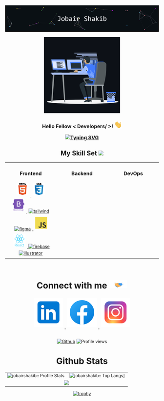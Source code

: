 <!-- Banner  -->
<div align="center">
  
[![](https://raw.githubusercontent.com/jobairshakib/jobairshakib/main/jobairshakib3.gif)](https://jobairsite.netlify.app/)
  
<img src="https://raw.githubusercontent.com/jobairshakib/jobairshakib/main/animation_500_kxa883sd.gif" alt="jobairshakib" height="250" width="250" />
</div>  

<!-- Heading -->
<h3 align="center"> Hello Fellow < Developers/ >! <img src = "https://raw.githubusercontent.com/jobairshakib/jobairshakib/main/wave.gif" width ="25">
  
[![Typing SVG](https://readme-typing-svg.herokuapp.com?size=32&center=true&vCenter=true&lines=I'm+Jobair+Shakib;Web+Developer)](https://git.io/typing-svg) 
</h3>
  
<!--  Skills  -->
<h2 align="center">My Skill Set <img src = "https://media2.giphy.com/media/QssGEmpkyEOhBCb7e1/giphy.gif?cid=ecf05e47a0n3gi1bfqntqmob8g9aid1oyj2wr3ds3mg700bl&rid=giphy.gif" width ="32"></h2>
  
<table align="center"><tr><td valign="top" width="33%">
<h3 align="center">Frontend</h3>
<div align="center">  
<a href="https://www.w3schools.com/html/" target="_blank" rel="noreferrer"> <img src="https://raw.githubusercontent.com/devicons/devicon/master/icons/html5/html5-original-wordmark.svg" alt="html5" width="40" height="40" style="margin: 5px;"/> </a> 
<a href="https://www.w3schools.com/css/" target="_blank" rel="noreferrer"> <img src="https://raw.githubusercontent.com/devicons/devicon/master/icons/css3/css3-original-wordmark.svg" alt="css3" width="40" height="40" style="margin: 5px;"/> </a>
<a href="https://getbootstrap.com" target="_blank" rel="noreferrer"> <img src="https://raw.githubusercontent.com/devicons/devicon/master/icons/bootstrap/bootstrap-plain-wordmark.svg" alt="bootstrap" width="40" height="40" style="margin: 5px;"/>
<a href="https://tailwindcss.com/" target="_blank" rel="noreferrer"> <img src="https://www.vectorlogo.zone/logos/tailwindcss/tailwindcss-icon.svg" alt="tailwind" width="40" height="40" style="margin: 5px;"/> </a>
<a href="https://www.figma.com/" target="_blank" rel="noreferrer"> <img src="https://www.vectorlogo.zone/logos/figma/figma-icon.svg" alt="figma" width="40" height="40" style="margin: 5px;"/> </a>
<a href="https://developer.mozilla.org/en-US/docs/Web/JavaScript" target="_blank" rel="noreferrer"> <img src="https://raw.githubusercontent.com/devicons/devicon/master/icons/javascript/javascript-original.svg" alt="javascript" width="40" height="40" style="margin: 5px;"/> </a>
<a href="https://reactjs.org/" target="_blank" rel="noreferrer"> <img src="https://raw.githubusercontent.com/devicons/devicon/master/icons/react/react-original-wordmark.svg" alt="react" width="40" height="40" style="margin: 5px;"/> </a>
<a href="https://firebase.google.com/" target="_blank" rel="noreferrer"> <img src="https://www.vectorlogo.zone/logos/firebase/firebase-icon.svg" alt="firebase" width="40" height="40"/> </a> <a href="https://www.adobe.com/in/products/illustrator.html" target="_blank" rel="noreferrer"> <img src="https://www.vectorlogo.zone/logos/adobe_illustrator/adobe_illustrator-icon.svg" alt="illustrator" width="40" height="40" style="margin: 5px;"/> </a>
</div>

</td><td valign="top" width="33%">

<h3 align="center">Backend</h3> 
<div align="center">  
  
</div>

</td><td valign="top" width="33%">

<h3 align="center">DevOps</h3> 
<div align="center">  
  
</div>

</td></tr></table>  

<br/>  

<!-- Contact Section -->
<h1 align="center">Connect with me <img src='https://raw.githubusercontent.com/jobairshakib/jobairshakib/main/handshake.gif' width="60"> </h1>
<div align="center">
<a href="https://linkedin.com/in/jobairshakib" target="_blank">
<img src=https://raw.githubusercontent.com/jobairshakib/jobairshakib/main/icons8-linkedin.svg?&style=for-the-badge&logo=linkedin&logoColor=white alt=linkedin style="margin: 5px;" />
</a>
<a href="https://www.facebook.com/jobair123" target="_blank">
<img src=https://raw.githubusercontent.com/jobairshakib/jobairshakib/main/icons8-facebook.svg?&style=for-the-badge&logo=facebook&logoColor=white alt=facebook style="margin: 5px;" />
</a>
<a href="https://instagram.com/jobair_shakib" target="_blank">
<img src=https://raw.githubusercontent.com/jobairshakib/jobairshakib/main/icons8-instagram.svg?&style=for-the-badge&logo=instagram&logoColor=white alt=instagram style="margin: 5px;" />
</a>
<br/>  
<br/>

[![Github](https://img.shields.io/github/followers/jobairshakib?label=Follow&style=social)](https://github.com/jobairshakib)&nbsp;![Profile views](https://gpvc.arturio.dev/jobairshakib)
</div> 
  
<!-- GitHub Stats -->
<p align="center">
   <table align="center">
   <h1 align="center">Github Stats</h1>
       <tr>
       <td align="center" width="50%"><img alt="jobairshakib:: Profile Stats" src="https://github-readme-stats.vercel.app/api?username=jobairshakib&theme=blue-green&amp;show_icons=true&amp;count_private=true&amp;hide_border=true" /></td>
       <td align="center" width="50%"><img alt="jobairshakib:: Top Langs]" src="https://github-readme-stats.vercel.app/api/top-langs/?username=jobairshakib&langs_count=14&theme=blue-green&layout=compact&hide=html&hide_border=true"> </td>
     </tr>
     <tr>
        <td colspan="2" align="center"><img  align="center" src="https://github-readme-streak-stats.herokuapp.com?user=jobairshakib&theme=blue-green&hide_border=true"></td>
     </tr>
   </table>
</p>

<!-- Trophy -->
<div align="center">
  
[![trophy](https://github-profile-trophy.vercel.app/?username=jobairshakib&theme=onedark)](https://github.com/ryo-ma/github-profile-trophy)
</div>
